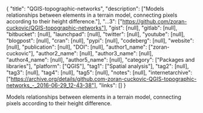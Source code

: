 {
  "title": "QGIS-topographic-networks",
  "description": ["Models relationships between elements in a terrain model, connecting pixels according to their height difference."],
  "...3": ["https://github.com/zoran-cuckovic/QGIS-topographic-networks"],
  "gist": [null],
  "gitlab": [null],
  "bitbucket": [null],
  "launchpad": [null],
  "twitter": [null],
  "youtube": [null],
  "blogpost": [null],
  "cran": [null],
  "pypi": [null],
  "codeberg": [null],
  "website": [null],
  "publication": [null],
  "DOI": [null],
  "author1_name": ["zoran-cuckovic"],
  "author2_name": [null],
  "author3_name": [null],
  "author4_name": [null],
  "author5_name": [null],
  "category": ["Packages and libraries"],
  "platform": ["QGIS"],
  "tag1": ["Spatial analysis"],
  "tag2": [null],
  "tag3": [null],
  "tag4": [null],
  "tag5": [null],
  "notes": [null],
  "internetarchive": ["https://archive.org/details/github.com-zoran-cuckovic-QGIS-topographic-networks_-_2016-06-29_12-43-38"],
  "links": []
}

<!-- Generated by csv2md.R – do not edit by hand -->

Models relationships between elements in a terrain model, connecting pixels according to their height difference.
